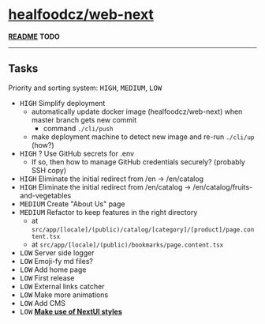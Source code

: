 # [healfoodcz/web-next](https://preview.healfood.cz/en)

[**README**](./README.md) **TODO**

---

## Tasks

Priority and sorting system: <kbd>HIGH</kbd>, <kbd>MEDIUM</kbd>, <kbd>LOW</kbd>

- <kbd>HIGH</kbd> Simplify deployment
  - automatically update docker image (healfoodcz/web-next) when master branch gets new commit
    - command `./cli/push`
  - make deployment machine to detect new image and re-run `./cli/up` (how?)
- <kbd>HIGH</kbd> ? Use GitHub secrets for .env
  - If so, then how to manage GitHub credentials securely? (probably SSH copy)
- <kbd>HIGH</kbd> Eliminate the initial redirect from /en -> /en/catalog
- <kbd>HIGH</kbd> Eliminate the initial redirect from /en/catalog -> /en/catalog/fruits-and-vegetables
- <kbd>MEDIUM</kbd> Create "About Us" page
- <kbd>MEDIUM</kbd> Refactor to keep features in the right directory
  - at `src/app/[locale]/(public)/catalog/[category]/[product]/page.content.tsx`
  - at `src/app/[locale]/(public)/bookmarks/page.content.tsx`
- <kbd>LOW</kbd> Server side logger
- <kbd>LOW</kbd> Emoji-fy md files?
- <kbd>LOW</kbd> Add home page
- <kbd>LOW</kbd> First release
- <kbd>LOW</kbd> External links catcher
- <kbd>LOW</kbd> Make more animations
- <kbd>LOW</kbd> Add CMS
- <kbd>LOW</kbd> [**Make use of NextUI styles**](https://nextui.org/docs/customization/custom-variants)
